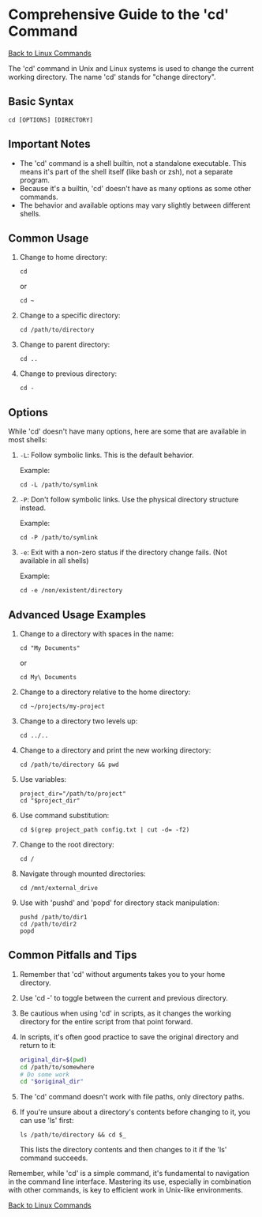 # Comprehensive Guide to the 'cd' Command

[Back to Linux Commands](readme.md)

The 'cd' command in Unix and Linux systems is used to change the current working directory. The name 'cd' stands for "change directory".

## Basic Syntax

```
cd [OPTIONS] [DIRECTORY]
```

## Important Notes

- The 'cd' command is a shell builtin, not a standalone executable. This means it's part of the shell itself (like bash or zsh), not a separate program.
- Because it's a builtin, 'cd' doesn't have as many options as some other commands.
- The behavior and available options may vary slightly between different shells.

## Common Usage

1. Change to home directory:
   ```
   cd
   ```
   or
   ```
   cd ~
   ```

2. Change to a specific directory:
   ```
   cd /path/to/directory
   ```

3. Change to parent directory:
   ```
   cd ..
   ```

4. Change to previous directory:
   ```
   cd -
   ```

## Options

While 'cd' doesn't have many options, here are some that are available in most shells:

1. `-L`: Follow symbolic links. This is the default behavior.

   Example:
   ```
   cd -L /path/to/symlink
   ```

2. `-P`: Don't follow symbolic links. Use the physical directory structure instead.

   Example:
   ```
   cd -P /path/to/symlink
   ```

3. `-e`: Exit with a non-zero status if the directory change fails. (Not available in all shells)

   Example:
   ```
   cd -e /non/existent/directory
   ```

## Advanced Usage Examples

1. Change to a directory with spaces in the name:
   ```
   cd "My Documents"
   ```
   or
   ```
   cd My\ Documents
   ```

2. Change to a directory relative to the home directory:
   ```
   cd ~/projects/my-project
   ```

3. Change to a directory two levels up:
   ```
   cd ../..
   ```

4. Change to a directory and print the new working directory:
   ```
   cd /path/to/directory && pwd
   ```

5. Use variables:
   ```
   project_dir="/path/to/project"
   cd "$project_dir"
   ```

6. Use command substitution:
   ```
   cd $(grep project_path config.txt | cut -d= -f2)
   ```

7. Change to the root directory:
   ```
   cd /
   ```

8. Navigate through mounted directories:
   ```
   cd /mnt/external_drive
   ```

9. Use with 'pushd' and 'popd' for directory stack manipulation:
   ```
   pushd /path/to/dir1
   cd /path/to/dir2
   popd
   ```

## Common Pitfalls and Tips

1. Remember that 'cd' without arguments takes you to your home directory.

2. Use 'cd -' to toggle between the current and previous directory.

3. Be cautious when using 'cd' in scripts, as it changes the working directory for the entire script from that point forward.

4. In scripts, it's often good practice to save the original directory and return to it:
   ```bash
   original_dir=$(pwd)
   cd /path/to/somewhere
   # Do some work
   cd "$original_dir"
   ```

5. The 'cd' command doesn't work with file paths, only directory paths.

6. If you're unsure about a directory's contents before changing to it, you can use 'ls' first:
   ```
   ls /path/to/directory && cd $_
   ```
   This lists the directory contents and then changes to it if the 'ls' command succeeds.

Remember, while 'cd' is a simple command, it's fundamental to navigation in the command line interface. Mastering its use, especially in combination with other commands, is key to efficient work in Unix-like environments.

[Back to Linux Commands](readme.md)

